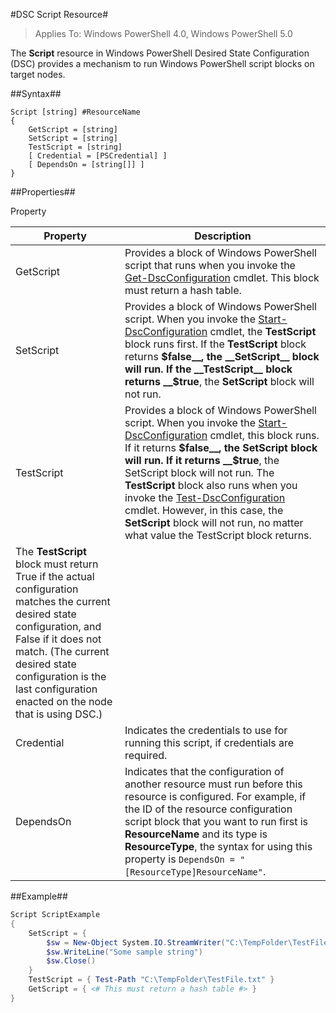 #DSC Script Resource#

 
>Applies To: Windows PowerShell 4.0, Windows PowerShell 5.0

The __Script__ resource in Windows PowerShell Desired State Configuration (DSC) provides a mechanism to run Windows PowerShell script blocks on target nodes.

##Syntax##

```
Script [string] #ResourceName
{
    GetScript = [string]
    SetScript = [string]
    TestScript = [string]
    [ Credential = [PSCredential] ]
    [ DependsOn = [string[]] ]
}
```

##Properties##


Property 

|  Property  |  Description   | 
|---|---| 
| GetScript| Provides a block of Windows PowerShell script that runs when you invoke the [Get-DscConfiguration](https://technet.microsoft.com/en-us/library/dn407379.aspx) cmdlet. This block must return a hash table.| 
| SetScript| Provides a block of Windows PowerShell script. When you invoke the [Start-DscConfiguration](https://technet.microsoft.com/en-us/library/dn521623.aspx) cmdlet, the __TestScript__ block runs first. If the __TestScript__ block returns __$false__, the __SetScript__ block will run. If the __TestScript__ block returns __$true__, the __SetScript__ block will not run.| 
| TestScript| Provides a block of Windows PowerShell script. When you invoke the [Start-DscConfiguration](https://technet.microsoft.com/en-us/library/dn521623.aspx) cmdlet, this block runs. If it returns __$false__, the SetScript block will run. If it returns __$true__, the SetScript block will not run. The __TestScript__ block also runs when you invoke the [Test-DscConfiguration](https://technet.microsoft.com/en-us/library/dn407382.aspx) cmdlet. However, in this case, the __SetScript__ block will not run, no matter what value the TestScript block returns.
The __TestScript__ block must return True if the actual configuration matches the current desired state configuration, and False if it does not match. (The current desired state configuration is the last configuration enacted on the node that is using DSC.)| 
| Credential| Indicates the credentials to use for running this script, if credentials are required.| 
| DependsOn| Indicates that the configuration of another resource must run before this resource is configured. For example, if the ID of the resource configuration script block that you want to run first is __ResourceName__ and its type is __ResourceType__, the syntax for using this property is `DependsOn = "[ResourceType]ResourceName"`.| 

##Example##
```powershell
Script ScriptExample
{
    SetScript = { 
        $sw = New-Object System.IO.StreamWriter("C:\TempFolder\TestFile.txt")
        $sw.WriteLine("Some sample string")
        $sw.Close()
    }
    TestScript = { Test-Path "C:\TempFolder\TestFile.txt" }
    GetScript = { <# This must return a hash table #> }          
}
```

